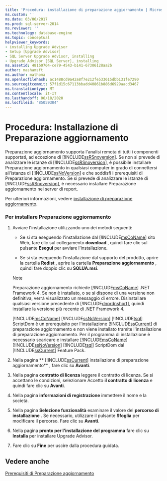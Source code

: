 ```yaml
---
title: 'Procedura: installazione di preparazione aggiornamento | Microsoft Docs'
ms.custom: ''
ms.date: 03/06/2017
ms.prod: sql-server-2014
ms.reviewer: ''
ms.technology: database-engine
ms.topic: conceptual
helpviewer_keywords:
- installing Upgrade Advisor
- Setup [Upgrade Advisor]
- SQL Server Upgrade Advisor, installing
- Upgrade Advisor [SQL Server], installing
ms.assetid: 481b0704-ce79-4543-b141-67306128aa2b
author: mashamsft
ms.author: mathoma
ms.openlocfilehash: ac1488cd9a42a8f7e212fe533615dbb131fe7290
ms.sourcegitcommit: 57f1d15c67113bbadd40861b886d6929aacd3467
ms.translationtype: MT
ms.contentlocale: it-IT
ms.lasthandoff: 06/18/2020
ms.locfileid: "85059304"
---
```

# <a name="how-to-install-upgrade-advisor"></a>Procedura: Installazione di Preparazione aggiornamento
  Preparazione aggiornamento supporta l'analisi remota di tutti i componenti supportati, ad eccezione di [!INCLUDE[ssRSnoversion](../../includes/ssrsnoversion-md.md)]. Se non si prevede di analizzare le istanze di [!INCLUDE[ssRSnoversion](../../includes/ssrsnoversion-md.md)], è possibile installare Preparazione aggiornamento in qualsiasi computer in grado di connettersi all'istanza di [!INCLUDE[ssNoVersion](../../includes/ssnoversion-md.md)] e che soddisfi i prerequisiti di Preparazione aggiornamento. Se si prevede di analizzare le istanze di [!INCLUDE[ssRSnoversion](../../includes/ssrsnoversion-md.md)], è necessario installare Preparazione aggiornamento nel server di report.  
  
 Per ulteriori informazioni, vedere [installazione di preparazione aggiornamento](../../../2014/sql-server/install/installing-upgrade-advisor.md).  
  
### <a name="to-install-upgrade-advisor"></a>Per installare Preparazione aggiornamento  
  
1.  Avviare l'installazione utilizzando uno dei metodi seguenti:  
  
    -   Se si sta eseguendo l'installazione dal [!INCLUDE[msCoName](../../includes/msconame-md.md)] sito Web, fare clic sul collegamento **download** , quindi fare clic sul pulsante **Esegui** per avviare l'installazione.  
  
    -   Se si sta eseguendo l'installazione dal supporto del prodotto, aprire la cartella **Redist** , aprire la cartella **Preparazione aggiornamento** , quindi fare doppio clic su **SQLUA.msi**.  
  
    > [!NOTE]  
    >  Preparazione aggiornamento richiede [!INCLUDE[msCoName](../../includes/msconame-md.md)] .NET Framework 4. Se non è installato, o se si dispone di una versione non definitiva, verrà visualizzato un messaggio di errore. Disinstallare qualsiasi versione precedente di [!INCLUDE[dnprdnshort](../../includes/dnprdnshort-md.md)], quindi installare la versione più recente di .NET Framework 4.  
    >   
    >  [!INCLUDE[msCoName](../../includes/msconame-md.md)] [!INCLUDE[ssNoVersion](../../includes/ssnoversion-md.md)] [!INCLUDE[tsql](../../includes/tsql-md.md)] ScriptDom è un prerequisito per l'installazione [!INCLUDE[ssCurrent](../../includes/sscurrent-md.md)] di preparazione aggiornamento e non viene installato tramite l'installazione di preparazione aggiornamento. Per il programma di installazione è necessario scaricare e installare [!INCLUDE[msCoName](../../includes/msconame-md.md)] [!INCLUDE[ssNoVersion](../../includes/ssnoversion-md.md)] [!INCLUDE[tsql](../../includes/tsql-md.md)] ScriptDom dal [!INCLUDE[ssCurrent](../../includes/sscurrent-md.md)] Feature Pack.  
  
2.  Nella pagina ** [!INCLUDE[ssCurrent](../../includes/sscurrent-md.md)] installazione di preparazione aggiornamento** , fare clic su **Avanti**.  
  
3.  Nella pagina **contratto di licenza** leggere il contratto di licenza. Se si accettano le condizioni, selezionare Accetto **il contratto di licenza** e quindi fare clic su **Avanti**.  
  
4.  Nella pagina **informazioni di registrazione** immettere il nome e la società.  
  
5.  Nella pagina **Selezione funzionalità** esaminare il valore del **percorso di installazione** . Se necessario, utilizzare il pulsante **Sfoglia** per modificare il percorso. Fare clic su **Avanti**.  
  
6.  Nella pagina **pronto per l'installazione del programma** fare clic su **Installa** per installare Upgrade Advisor.  
  
7.  Fare clic su **Fine** per uscire dalla procedura guidata.  
  
## <a name="see-also"></a>Vedere anche  
 [Prerequisiti di Preparazione aggiornamento](../../../2014/sql-server/install/upgrade-advisor-prerequisites.md)  
  
  
